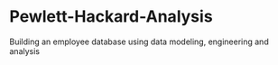# Pewlett-Hackard-Analysis
Building an employee database using data modeling, engineering and analysis
